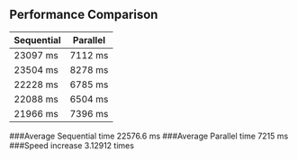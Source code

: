 ## Performance Comparison

| Sequential   | Parallel   |
|--------------|------------|
| 23097 ms     | 7112 ms    |
| 23504 ms     | 8278 ms    |
| 22228 ms     | 6785 ms    |
| 22088 ms     | 6504 ms    |
| 21966 ms     | 7396 ms    |

###Average Sequential time
22576.6 ms
###Average Parallel time
7215 ms
###Speed increase
3.12912 times